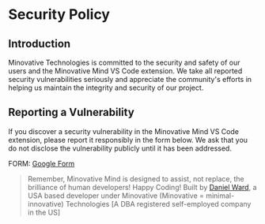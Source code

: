 # Security Policy

## Introduction

Minovative Technologies is committed to the security and safety of our users and the Minovative Mind VS Code extension. We take all reported security vulnerabilities seriously and appreciate the community's efforts in helping us maintain the integrity and security of our project.

## Reporting a Vulnerability

If you discover a security vulnerability in the Minovative Mind VS Code extension, please report it responsibly in the form below. We ask that you do not disclose the vulnerability publicly until it has been addressed.

FORM: [Google Form](https://forms.gle/QexZY2resdXpahUK6)

> Remember, Minovative Mind is designed to assist, not replace, the brilliance of human developers! Happy Coding!
> Built by [Daniel Ward](https://github.com/Quarantiine), a USA based developer under Minovative (Minovative = minimal-innovative) Technologies [A DBA registered self-employed company in the US]
